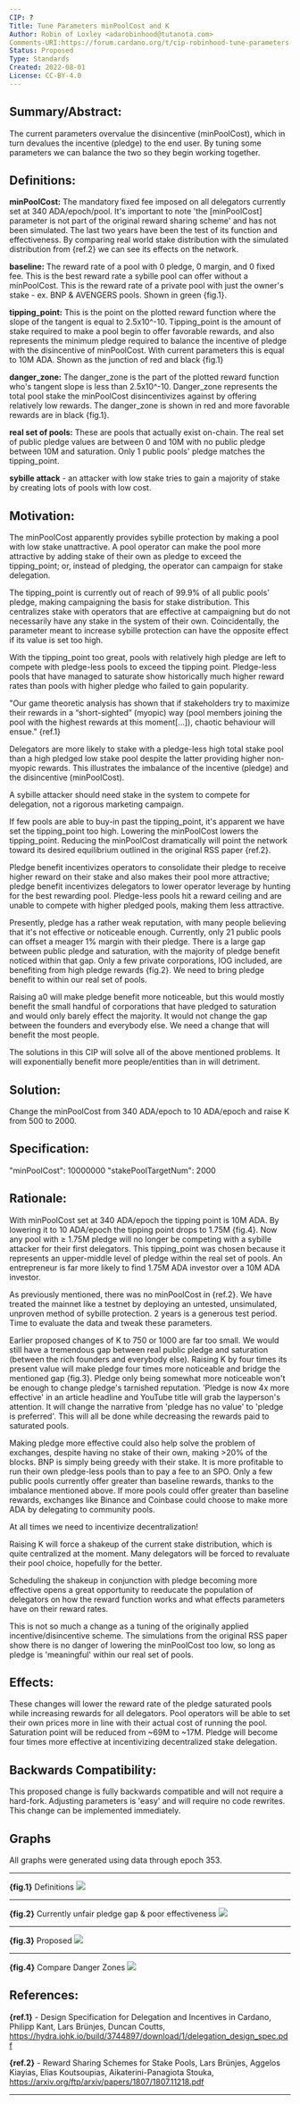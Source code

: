 ```yaml
---
CIP: ?
Title: Tune Parameters minPoolCost and K
Author: Robin of Loxley <adarobinhood@tutanota.com>
Comments-URI:https://forum.cardano.org/t/cip-robinhood-tune-parameters-minpoolcost-and-k/105543/1
Status: Proposed
Type: Standards
Created: 2022-08-01
License: CC-BY-4.0
---
```


## Summary/Abstract:

The current parameters overvalue the disincentive (minPoolCost), which in turn devalues the incentive (pledge) to the end user. By tuning some parameters we can balance the two so they begin working together.


## Definitions:

**minPoolCost:** The mandatory fixed fee imposed on all delegators currently set at 340 ADA/epoch/pool. It's important to note 'the [minPoolCost] parameter is not part of the original reward sharing scheme' and has not been simulated. The last two years have been the test of its function and effectiveness. By comparing real world stake distribution with the simulated distribution from {ref.2} we can see its effects on the network.

**baseline:** The reward rate of a pool with 0 pledge, 0 margin, and 0 fixed fee. This is the best reward rate a sybille pool can offer without a minPoolCost. This is the reward rate of a private pool with just the owner's stake - ex. BNP & AVENGERS pools. Shown in green {fig.1}.

**tipping_point:** This is the point on the plotted reward function where the slope of the tangent is equal to 2.5x10^-10.  Tipping_point is the amount of stake required to make a pool begin to offer favorable rewards, and also represents the minimum pledge required to balance the incentive of pledge with the disincentive of minPoolCost. With current parameters this is equal to 10M ADA. Shown as the junction of red and black {fig.1}

**danger_zone:** The danger_zone is the part of the plotted reward function who's tangent slope is less than 2.5x10^-10. Danger_zone represents the total pool stake the minPoolCost disincentivizes against by offering relatively low rewards. The danger_zone is shown in red and more favorable rewards are in black {fig.1}.

**real set of pools:** These are pools that actually exist on-chain. The real set of public pledge values are between 0 and 10M with no public pledge between 10M and saturation. Only 1 public pools' pledge matches the tipping_point.

**sybille attack** - an attacker with low stake tries to gain a majority of stake by creating lots of pools with low cost.


## Motivation:

The minPoolCost apparently provides sybille protection by making a pool with low stake unattractive. A pool operator can make the pool more attractive by adding stake of their own as pledge to exceed the tipping_point; or, instead of pledging, the operator can campaign for stake delegation.

The tipping_point is currently out of reach of 99.9% of all public pools' pledge, making campaigning the basis for stake distribution. This centralizes stake with operators that are effective at campaigning but do not necessarily have any stake in the system of their own. Coincidentally, the parameter meant to increase sybille protection can have the opposite effect if its value is set too high.

With the tipping_point too great, pools with relatively high pledge are left to compete with pledge-less pools to exceed the tipping point. Pledge-less pools that have managed to saturate show historically much higher reward rates than pools with higher pledge who failed to gain popularity.

"Our game theoretic analysis has shown that if stakeholders try to maximize their rewards in a “short-sighted” (myopic) way (pool members joining the pool with the highest rewards at this moment[...]), chaotic behaviour will ensue." {ref.1}

Delegators are more likely to stake with a pledge-less high total stake pool than a high pledged low stake pool despite the latter providing higher non-myopic rewards. This illustrates the imbalance of the incentive (pledge) and the disincentive (minPoolCost).

A sybille attacker should need stake in the system to compete for delegation, not a rigorous marketing campaign.

If few pools are able to buy-in past the tipping_point, it's apparent we have set the tipping_point too high. Lowering the minPoolCost lowers the tipping_point. Reducing the minPoolCost dramatically will point the network toward its desired equilibrium outlined in the original RSS paper {ref.2}.


Pledge benefit incentivizes operators to consolidate their pledge to receive higher reward on their stake and also makes their pool more attractive; pledge benefit incentivizes delegators to lower operator leverage by hunting for the best rewarding pool. Pledge-less pools hit a reward ceiling and are unable to compete with higher pledged pools, making them less attractive.

Presently, pledge has a rather weak reputation, with many people believing that it's not effective or noticeable enough. Currently, only 21 public pools can offset a meager 1% margin with their pledge. There is a large gap between public pledge and saturation, with the majority of pledge benefit noticed within that gap. Only a few private corporations, IOG included, are benefiting from high pledge rewards {fig.2}. We need to bring pledge benefit to within our real set of pools.

Raising a0 will make pledge benefit more noticeable, but this would mostly benefit the small handful of corporations that have pledged to saturation and would only barely effect the majority. It would not change the gap between the founders and everybody else. We need a change that will benefit the most people.

The solutions in this CIP will solve all of the above mentioned problems. It will exponentially benefit more people/entities than in will detriment.


## Solution:

Change the minPoolCost from 340 ADA/epoch to 10 ADA/epoch and raise K from 500 to 2000.


## Specification:

"minPoolCost": 10000000
"stakePoolTargetNum": 2000


## Rationale:

With minPoolCost set at 340 ADA/epoch the tipping point is 10M ADA. By lowering it to 10 ADA/epoch the tipping point drops to 1.75M {fig.4}. Now any pool with ≥ 1.75M pledge will no longer be competing with a sybille attacker for their first delegators. This tipping_point was chosen because it represents an upper-middle level of pledge within the real set of pools. An entrepreneur is far more likely to find 1.75M ADA investor over a 10M ADA investor. 

As previously mentioned, there was no minPoolCost in {ref.2}. We have treated the mainnet like a testnet by deploying an untested, unsimulated, unproven method of sybille protection. 2 years is a generous test period. Time to evaluate the data and tweak these parameters.


Earlier proposed changes of K to 750 or 1000 are far too small. We would still have a tremendous gap between real public pledge and saturation (between the rich founders and everybody else). Raising K by four times its present value will make pledge four times more noticeable and bridge the mentioned gap {fig.3}. Pledge only being somewhat more noticeable won't be enough to change pledge's tarnished reputation. 'Pledge is now 4x more effective' in an article headline and YouTube title will grab the layperson's attention. It will change the narrative from 'pledge has no value' to 'pledge is preferred'. This will all be done while decreasing the rewards paid to saturated pools.

Making pledge more effective could also help solve the problem of exchanges, despite having no stake of their own, making >20% of the blocks. BNP is simply being greedy with their stake. It is more profitable to run their own pledge-less pools than to pay a fee to an SPO. Only a few public pools currently offer greater than baseline rewards, thanks to the imbalance mentioned above. If more pools could offer greater than baseline rewards, exchanges like Binance and Coinbase could choose to make more ADA by delegating to community pools.

At all times we need to incentivize decentralization!


Raising K will force a shakeup of the current stake distribution, which is quite centralized at the moment. Many delegators will be forced to revaluate their pool choice, hopefully for the better.

Scheduling the shakeup in conjunction with pledge becoming more effective opens a great opportunity to reeducate the population of delegators on how the reward function works and what effects parameters have on their reward rates.

This is not so much a change as a tuning of the originally applied incentive/disincentive scheme. The simulations from the original RSS paper show there is no danger of lowering the minPoolCost too low, so long as pledge is 'meaningful' within our real set of pools.


## Effects:

These changes will lower the reward rate of the pledge saturated pools while increasing rewards for all delegators. Pool operators will be able to set their own prices more in line with their actual cost of running the pool. Saturation point will be reduced from ~69M to ~17M. Pledge will become four times more effective at incentivizing decentralized stake delegation.


## Backwards Compatibility:

This proposed change is fully backwards compatible and will not require a hard-fork. Adjusting parameters is 'easy' and will require no code rewrites. This change can be implemented immediately.

## Graphs
All graphs were generated using data through epoch 353.
___
**{fig.1}** Definitions
<img src="{fig.1} Definitions.png">
___
**{fig.2}** Currently unfair pledge gap & poor effectiveness
<img src="{fig.2} Currently unfair.png">
___
**{fig.3}** Proposed
<img src="{fig.3}Proposed more fair.png">
___
**{fig.4}** Compare Danger Zones
<img src="{fig.4}Compare danger zones.png">

## References:

**{ref.1}** - Design Specification for Delegation and Incentives in Cardano, Philipp Kant, Lars Brünjes, Duncan Coutts, https://hydra.iohk.io/build/3744897/download/1/delegation_design_spec.pdf

**{ref.2}** - Reward Sharing Schemes for Stake Pools, Lars Brünjes, Aggelos Kiayias, Elias Koutsoupias, Aikaterini-Panagiota Stouka, https://arxiv.org/ftp/arxiv/papers/1807/1807.11218.pdf

___

